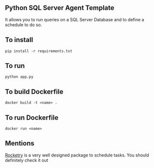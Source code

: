## Python SQL Server Agent Template
It allows you to run queries on a SQL Server Database and to define a schedule to do so. 

## To install 
`pip install -r requirements.txt`

## To run 
`python app.py`

## To build Dockerfile
`docker build -t <name> .`

## To run Dockerfile
`docker run <name>`

## Mentions

[Rocketry](https://rocketry.readthedocs.io/en/stable/tutorial/index.html) is a very well designed package to schedule tasks. You should definitely check it out
